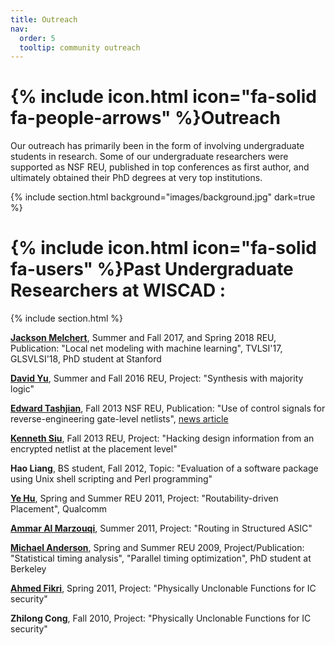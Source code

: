 ```yaml
---
title: Outreach
nav:
  order: 5
  tooltip: community outreach
---
```


# {% include icon.html icon="fa-solid fa-people-arrows" %}Outreach

Our outreach has primarily been in the form of involving undergraduate students in research. Some of our undergraduate researchers were supported as NSF REU, published in top conferences as first author, and ultimately obtained their PhD degrees at very top institutions.

{% include section.html background="images/background.jpg" dark=true %}

# {% include icon.html icon="fa-solid fa-users" %}Past Undergraduate Researchers at WISCAD :

{% include section.html %}

**[Jackson Melchert](https://www.linkedin.com/in/jack-melchert-a97475226/)**, Summer and Fall 2017, and Spring 2018 REU, Publication: "Local net modeling with machine learning", TVLSI'17, GLSVLSI'18, PhD student at Stanford

**[David Yu](https://www.linkedin.com/in/davidyu13/)**, Summer and Fall 2016 REU, Project: "Synthesis with majority logic"

**[Edward Tashjian](https://www.linkedin.com/in/edwardtashjian/)**, Fall 2013 NSF REU, Publication: "Use of control signals for reverse-engineering gate-level netlists", [news article](https://uwalumni.com/news/hardware-security-made-easy/)

**[Kenneth Siu](https://www.linkedin.com/in/kennethksiu/)**, Fall 2013 REU, Project: "Hacking design information from an encrypted netlist at the placement level"

**Hao Liang**, BS student, Fall 2012, Topic: "Evaluation of a software package using Unix shell scripting and Perl programming"

**[Ye Hu](https://www.linkedin.com/in/ye-hu-a9521342/)**, Spring and Summer REU 2011, Project: "Routability-driven Placement", Qualcomm

**[Ammar Al Marzouqi](https://www.linkedin.com/in/ammaralmarzooqi/)**, Summer 2011, Project: "Routing in Structured ASIC"

**[Michael Anderson](https://www.linkedin.com/in/michael-anderson-996753b/)**, Spring and Summer REU 2009, Project/Publication: "Statistical timing analysis", "Parallel timing optimization", PhD student at Berkeley

**[Ahmed Fikri](https://www.linkedin.com/in/ahmedfikri/)**, Spring 2011, Project: "Physically Unclonable Functions for IC security"

**Zhilong Cong**, Fall 2010, Project: "Physically Unclonable Functions for IC security"


